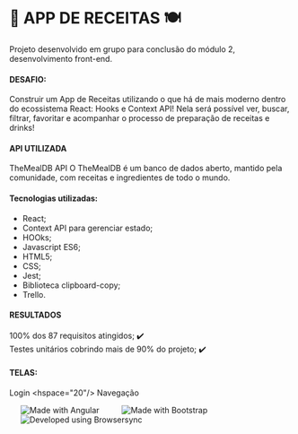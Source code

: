 # :rocket: APP DE RECEITAS :plate_with_cutlery:


Projeto desenvolvido em grupo para conclusão do módulo 2, desenvolvimento front-end.

#### DESAFIO:

Construir um App de Receitas utilizando o que há de mais moderno dentro do ecossistema React: Hooks e Context API!
Nela será possível ver, buscar, filtrar, favoritar e acompanhar o processo de preparação de receitas e drinks!

#### API UTILIZADA 
TheMealDB API
O TheMealDB é um banco de dados aberto, mantido pela comunidade, com receitas e ingredientes de todo o mundo.


#### Tecnologias utilizadas: 
* React;
* Context API para gerenciar estado;
* HOOks;
* Javascript ES6;
* HTML5;
* CSS;
* Jest;
* Biblioteca clipboard-copy;
* Trello.

#### RESULTADOS
100% dos 87 requisitos atingidos; :heavy_check_mark: <br>
Testes  unitários cobrindo mais de 90% do projeto; :heavy_check_mark:

#### TELAS:

  Login <hspace="20"/>  Navegação          

<img align="left" src="https://user-images.githubusercontent.com/21336683/114956285-ec9afb80-9e34-11eb-9773-2e3832e74fd1.gif" alt="Made with Angular" title="Angular" hspace="20"/>
<img align="left" src="https://user-images.githubusercontent.com/21336683/114956285-ec9afb80-9e34-11eb-9773-2e3832e74fd1.gif" alt="Made with Bootstrap" title="Bootstrap" hspace="20"/>
<img align="left" src="https://user-images.githubusercontent.com/21336683/114956285-ec9afb80-9e34-11eb-9773-2e3832e74fd1.gif" alt="Developed using Browsersync" title="Browsersync" hspace="20"/>
<br/><br/><br/><br/><br/>
